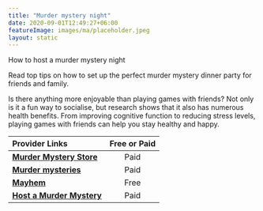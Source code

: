 ```yaml
---
title: "Murder mystery night"
date: 2020-09-01T12:49:27+06:00
featureImage: images/ma/placeholder.jpeg
layout: static
---
```


How to host a murder mystery night

Read top tips on how to set up the perfect murder mystery dinner party for friends and family.

Is there anything more enjoyable than playing games with friends? Not only is it a fun way to socialise, but research shows that it also has numerous health benefits. From improving cognitive function to reducing stress levels, playing games with friends can help you stay healthy and happy.

| Provider Links      | Free or Paid  |  
| :-----------          | :--------------:      |  
| [**Murder Mystery Store**](https://www.murdermysterystore.co.uk/article.asp?id=78) | Paid | 
| [**Murder mysteries**](https://murdermysteryinvestigations.com/) | Paid | 
| [**Mayhem**](https://www.mayhem.org.uk/murder-mystery-types/free-murder-mysteries/) | Free | 
| [**Host a Murder Mystery**](https://www.hostamurdermystery.co.uk/) | Paid | 
  

<br/><br/>






